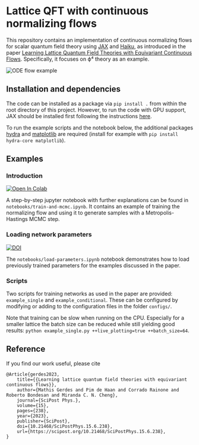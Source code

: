# Lattice QFT with continuous normalizing flows

This repository contains an implementation of continuous normalizing flows for scalar quantum field theory using 
[JAX](https://github.com/google/jax) and [Haiku](https://github.com/deepmind/dm-haiku),
as introduced in the paper [Learning Lattice Quantum Field Theories with Equivariant Continuous Flows](https://arxiv.org/abs/2207.00283).
Specifically, it focuses on ϕ⁴ theory as an example.

![ODE flow example](flow_example.gif)

## Installation and dependencies
The code can be installed as a package via `pip install .` from
within the root directory of this project.
However, to run the code with GPU support, JAX should be installed first following the instructions [here](https://github.com/google/jax#installation).

To run the example scripts and the notebook below,
the additional packages [hydra](https://hydra.cc/) and [matplotlib](https://matplotlib.org/) are required
(install for example with `pip install hydra-core matplotlib`).

## Examples

### Introduction 
[![Open In Colab](https://colab.research.google.com/assets/colab-badge.svg)](https://colab.research.google.com/github/mathisgerdes/continuous-flow-lft/blob/master/notebooks/train-and-mcmc.ipynb)

A step-by-step jupyter notebook with further explanations can be found in `notebooks/train-and-mcmc.ipynb`.
It contains an example of training the normalizing flow and using it to generate samples with a Metropolis-Hastings MCMC step.

### Loading network parameters
[![DOI](https://zenodo.org/badge/DOI/10.5281/zenodo.7547918.svg)](https://doi.org/10.5281/zenodo.7547918)

The `notebooks/load-parameters.ipynb` notebook demonstrates how to load previously trained parameters for the examples discussed in the paper.

### Scripts
Two scripts for training networks as used in the paper are provided: `example_single` and `example_conditional`.
These can be configured by modifying or adding to the configuration files in the folder `configs/`.

Note that training can be slow when running on the CPU.
Especially for a smaller lattice the batch size can be reduced while still yielding good results:
`python example_single.py ++live_plotting=true ++batch_size=64`.

## Reference
If you find our work useful, please cite
```
@Article{gerdes2023,
	title={{Learning lattice quantum field theories with equivariant continuous flows}},
	author={Mathis Gerdes and Pim de Haan and Corrado Rainone and Roberto Bondesan and Miranda C. N. Cheng},
	journal={SciPost Phys.},
	volume={15},
	pages={238},
	year={2023},
	publisher={SciPost},
	doi={10.21468/SciPostPhys.15.6.238},
	url={https://scipost.org/10.21468/SciPostPhys.15.6.238},
}
```
